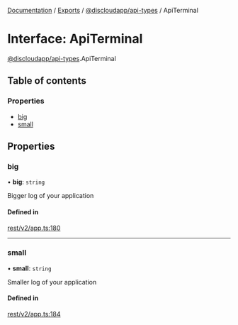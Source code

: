 [Documentation](../README.md) / [Exports](../modules.md) / [@discloudapp/api-types](../modules/discloudapp_api_types.md) / ApiTerminal

# Interface: ApiTerminal

[@discloudapp/api-types](../modules/discloudapp_api_types.md).ApiTerminal

## Table of contents

### Properties

- [big](discloudapp_api_types.ApiTerminal.md#big)
- [small](discloudapp_api_types.ApiTerminal.md#small)

## Properties

### big

• **big**: `string`

Bigger log of your application

#### Defined in

[rest/v2/app.ts:180](https://github.com/discloud/discloud.app/blob/bf097cb/packages/api-types/rest/v2/app.ts#L180)

___

### small

• **small**: `string`

Smaller log of your application

#### Defined in

[rest/v2/app.ts:184](https://github.com/discloud/discloud.app/blob/bf097cb/packages/api-types/rest/v2/app.ts#L184)
